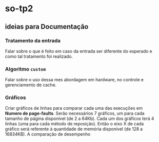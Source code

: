 # so-tp2

## ideias para Documentação

### Tratamento da entrada
Falar sobre o que é feito em caso da entrada ser diferente do esperado e como
tal tratamento foi realizado.

### Algoritmo `custom`
Falar sobre o uso dessa mes abordagem em hardware, no controle e gerenciamento
de cache.

### Gráficos
Criar gráficos de linhas para comparar cada uma das execuções em
**Numero de page-faults**.
Serão necessários 7 gráficos, um para cada tamanho de página disponível (de
2 a 64Kb).
Cada um dos gráficos terá 4 linhas (uma para cada método de reposição).
Então o eixo X de cada gráfico será referente à quantidade de memória
disponível (de 128 a 16834KB).
A comparação de desempenho 
